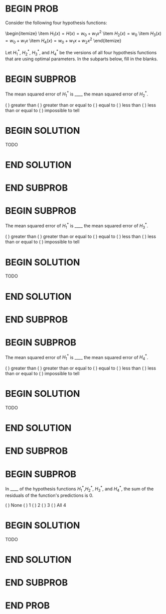 # BEGIN PROB

<!-- <i>Source: [Winter 2022 Midterm 1](../wi22-midterm1/index.html), Problem 1</i> -->

Consider the following four hypothesis functions:

\begin{itemize}
    \item $H_1(x) = H(x) = w_0 + w_1 x^2$
    \item $H_2(x) = w_0$
    \item $H_3(x) = w_0 + w_1 x$
    \item $H_4(x) = w_0 + w_1x + w_2x^2$
\end{itemize}

Let $H_1^*$, $H_2^*$, $H_3^*$, and $H_4^*$ be the versions of all four hypothesis functions that are using optimal parameters. In the subparts below, fill in the blanks.

# BEGIN SUBPROB

The mean squared error of $H_1^*$ is \_\_\_\_ the mean squared error of $H_2^*$.

( ) greater than
( ) greater than or equal to
( ) equal to
( ) less than
( ) less than or equal to
( ) impossible to tell

# BEGIN SOLUTION

TODO

# END SOLUTION

# END SUBPROB

# BEGIN SUBPROB

The mean squared error of $H_1^*$ is \_\_\_\_ the mean squared error of $H_3^*$.

( ) greater than
( ) greater than or equal to
( ) equal to
( ) less than
( ) less than or equal to
( ) impossible to tell

# BEGIN SOLUTION

TODO

# END SOLUTION

# END SUBPROB

# BEGIN SUBPROB

The mean squared error of $H_1^*$ is \_\_\_\_ the mean squared error of $H_4^*$.

( ) greater than
( ) greater than or equal to
( ) equal to
( ) less than
( ) less than or equal to
( ) impossible to tell

# BEGIN SOLUTION

TODO

# END SOLUTION

# END SUBPROB

# BEGIN SUBPROB

In \_\_\_\_ of the hypothesis functions $H_1^*$,$H_2^*$, $H_3^*$, and $H_4^*$, the sum of the residuals of the function's predictions is 0.

( ) None
( ) $1$
( ) $2$
( ) $3$
( ) All $4$

# BEGIN SOLUTION

TODO

# END SOLUTION

# END SUBPROB

# END PROB